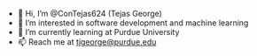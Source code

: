- 👋 Hi, I’m @ConTejas624 (Tejas George)
- 👀 I’m interested in software development and machine learning
- 🌱 I’m currently learning at Purdue University
- 📫 Reach me at tjgeorge@purdue.edu

<!---
ConTejas624/ConTejas624 is a ✨ special ✨ repository because its `README.md` (this file) appears on your GitHub profile.
You can click the Preview link to take a look at your changes.
--->
